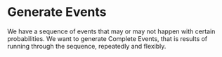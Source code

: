 # Generate Events

We have a sequence of events that may or may not happen with
certain probabilities.  We want to generate Complete Events,
that is results of running through the sequence, repeatedly
and flexibly.